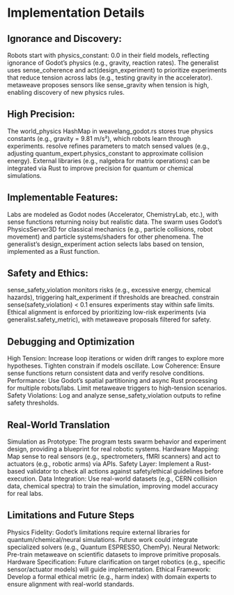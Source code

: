 # Implementation Details

## Ignorance and Discovery:

Robots start with physics_constant: 0.0 in their field models, reflecting ignorance of Godot’s physics (e.g., gravity, reaction rates).
The generalist uses sense_coherence and act(design_experiment) to prioritize experiments that reduce tension across labs (e.g., testing gravity in the accelerator).
metaweave proposes sensors like sense_gravity when tension is high, enabling discovery of new physics rules.


## High Precision:

The world_physics HashMap in weavelang_godot.rs stores true physics constants (e.g., gravity = 9.81 m/s²), which robots learn through experiments.
resolve refines parameters to match sensed values (e.g., adjusting quantum_expert.physics_constant to approximate collision energy).
External libraries (e.g., nalgebra for matrix operations) can be integrated via Rust to improve precision for quantum or chemical simulations.


## Implementable Features:

Labs are modeled as Godot nodes (Accelerator, ChemistryLab, etc.), with sense functions returning noisy but realistic data.
The swarm uses Godot’s PhysicsServer3D for classical mechanics (e.g., particle collisions, robot movement) and particle systems/shaders for other phenomena.
The generalist’s design_experiment action selects labs based on tension, implemented as a Rust function.


## Safety and Ethics:

sense_safety_violation monitors risks (e.g., excessive energy, chemical hazards), triggering halt_experiment if thresholds are breached.
constrain sense(safety_violation) < 0.1 ensures experiments stay within safe limits.
Ethical alignment is enforced by prioritizing low-risk experiments (via generalist.safety_metric), with metaweave proposals filtered for safety.



## Debugging and Optimization

High Tension: Increase loop iterations or widen drift ranges to explore more hypotheses. Tighten constrain if models oscillate.
Low Coherence: Ensure sense functions return consistent data and verify resolve conditions.
Performance: Use Godot’s spatial partitioning and async Rust processing for multiple robots/labs. Limit metaweave triggers to high-tension scenarios.
Safety Violations: Log and analyze sense_safety_violation outputs to refine safety thresholds.

## Real-World Translation

Simulation as Prototype: The program tests swarm behavior and experiment design, providing a blueprint for real robotic systems.
Hardware Mapping: Map sense to real sensors (e.g., spectrometers, fMRI scanners) and act to actuators (e.g., robotic arms) via APIs.
Safety Layer: Implement a Rust-based validator to check all actions against safety/ethical guidelines before execution.
Data Integration: Use real-world datasets (e.g., CERN collision data, chemical spectra) to train the simulation, improving model accuracy for real labs.

## Limitations and Future Steps

Physics Fidelity: Godot’s limitations require external libraries for quantum/chemical/neural simulations. Future work could integrate specialized solvers (e.g., Quantum ESPRESSO, ChemPy).
Neural Network: Pre-train metaweave on scientific datasets to improve primitive proposals.
Hardware Specification: Future clarification on target robotics (e.g., specific sensor/actuator models) will guide implementation.
Ethical Framework: Develop a formal ethical metric (e.g., harm index) with domain experts to ensure alignment with real-world standards.
